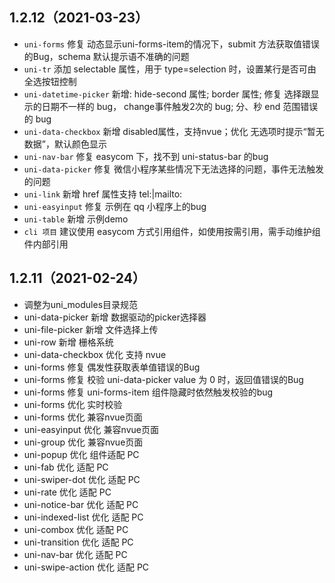 ## 1.2.12（2021-03-23）
- ``uni-forms`` 修复 动态显示uni-forms-item的情况下，submit 方法获取值错误的Bug，schema 默认提示语不准确的问题
- ``uni-tr``  添加 selectable 属性，用于 type=selection 时，设置某行是否可由全选按钮控制
- ``uni-datetime-picker`` 新增: hide-second 属性; border 属性; 修复 选择跟显示的日期不一样的 bug， change事件触发2次的 bug; 分、秒 end 范围错误的 bug
- ``uni-data-checkbox`` 新增 disabled属性，支持nvue；优化 无选项时提示“暂无数据”，默认颜色显示
- ``uni-nav-bar`` 修复 easycom 下，找不到 uni-status-bar 的bug
- ``uni-data-picker`` 修复 微信小程序某些情况下无法选择的问题，事件无法触发的问题
- ``uni-link``  新增 href 属性支持 tel:|mailto:
- ``uni-easyinput`` 修复 示例在 qq 小程序上的bug
- ``uni-table`` 新增 示例demo
- ``cli 项目`` 建议使用 easycom 方式引用组件，如使用按需引用，需手动维护组件内部引用



## 1.2.11（2021-02-24）
- 调整为uni_modules目录规范
- uni-data-picker 新增  数据驱动的picker选择器
- uni-file-picker 新增  文件选择上传
- uni-row 新增 栅格系统
- uni-data-checkbox 优化 支持 nvue
- uni-forms 修复 偶发性获取表单值错误的Bug
- uni-forms 修复 校验 uni-data-picker value 为 0 时，返回值错误的Bug
- uni-forms 修复 uni-forms-item 组件隐藏时依然触发校验的bug
- uni-forms 优化 实时校验
- uni-forms 优化 兼容nvue页面
- uni-easyinput 优化 兼容nvue页面
- uni-group 优化 兼容nvue页面
- uni-popup 优化 组件适配 PC
- uni-fab 优化 适配 PC
- uni-swiper-dot 优化 适配 PC
- uni-rate 优化 适配 PC
- uni-notice-bar 优化 适配 PC
- uni-indexed-list 优化 适配 PC
- uni-combox 优化 适配 PC
- uni-transition 优化 适配 PC
- uni-nav-bar 优化 适配 PC
- uni-swipe-action 优化 适配 PC

